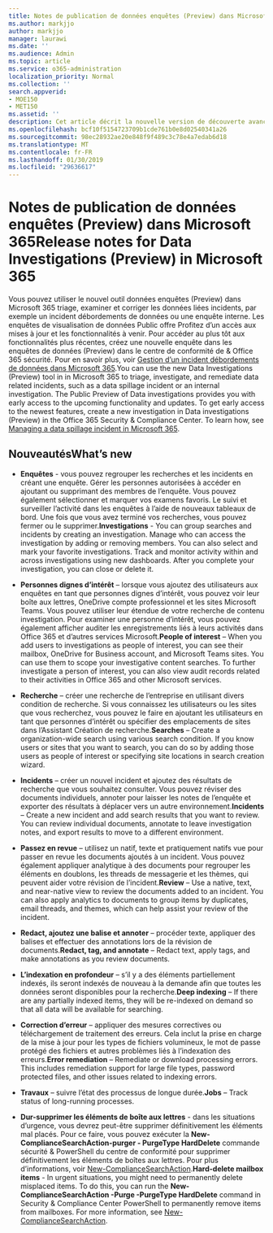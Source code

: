 ```yaml
---
title: Notes de publication de données enquêtes (Preview) dans Microsoft 365
ms.author: markjjo
author: markjjo
manager: laurawi
ms.date: ''
ms.audience: Admin
ms.topic: article
ms.service: o365-administration
localization_priority: Normal
ms.collection: ''
search.appverid:
- MOE150
- MET150
ms.assetid: ''
description: Cet article décrit la nouvelle version de découverte avancée (Preview) dans Microsoft 365.
ms.openlocfilehash: bcf10f5154723709b1cde761b0e8d02540341a26
ms.sourcegitcommit: 98ec28932ae20e848f9f489c3c78e4a7edab6d18
ms.translationtype: MT
ms.contentlocale: fr-FR
ms.lasthandoff: 01/30/2019
ms.locfileid: "29636617"
---
```

# <a name="release-notes-for-data-investigations-preview-in-microsoft-365"></a><span data-ttu-id="d602b-103">Notes de publication de données enquêtes (Preview) dans Microsoft 365</span><span class="sxs-lookup"><span data-stu-id="d602b-103">Release notes for Data Investigations (Preview) in Microsoft 365</span></span>

<span data-ttu-id="d602b-p101">Vous pouvez utiliser le nouvel outil données enquêtes (Preview) dans Microsoft 365 triage, examiner et corriger les données liées incidents, par exemple un incident débordements de données ou une enquête interne. Les enquêtes de visualisation de données Public offre Profitez d’un accès aux mises à jour et les fonctionnalités à venir. Pour accéder au plus tôt aux fonctionnalités plus récentes, créez une nouvelle enquête dans les enquêtes de données (Preview) dans le centre de conformité de & Office 365 sécurité. Pour en savoir plus, voir [Gestion d’un incident débordements de données dans Microsoft 365](manage-data-spillage-incidents.md).</span><span class="sxs-lookup"><span data-stu-id="d602b-p101">You can use the new Data Investigations (Preview) tool in in Microsoft 365 to triage, investigate, and remediate data related incidents, such as a data spillage incident or an internal investigation. The Public Preview of Data investigations provides you with early access to the upcoming functionality and updates. To get early access to the newest features, create a new investigation in Data investigations (Preview) in the Office 365 Security & Compliance Center. To learn how, see [Managing a data spillage incident in Microsoft 365](manage-data-spillage-incidents.md).</span></span>

## <a name="whats-new"></a><span data-ttu-id="d602b-108">Nouveautés</span><span class="sxs-lookup"><span data-stu-id="d602b-108">What’s new</span></span> 

- <span data-ttu-id="d602b-p102">**Enquêtes** - vous pouvez regrouper les recherches et les incidents en créant une enquête. Gérer les personnes autorisées à accéder en ajoutant ou supprimant des membres de l’enquête.  Vous pouvez également sélectionner et marquer vos examens favoris. Le suivi et surveiller l’activité dans les enquêtes à l’aide de nouveaux tableaux de bord. Une fois que vous avez terminé vos recherches, vous pouvez fermer ou le supprimer.</span><span class="sxs-lookup"><span data-stu-id="d602b-p102">**Investigations** - You can group searches and incidents by creating an investigation. Manage who can access the investigation by adding or removing members.  You can also select and mark your favorite investigations. Track and monitor activity within and across investigations using new dashboards. After you complete your investigation, you can close or delete it.</span></span>

- <span data-ttu-id="d602b-p103">**Personnes dignes d’intérêt** – lorsque vous ajoutez des utilisateurs aux enquêtes en tant que personnes dignes d’intérêt, vous pouvez voir leur boîte aux lettres, OneDrive compte professionnel et les sites Microsoft Teams. Vous pouvez utiliser leur étendue de votre recherche de contenu investigation. Pour examiner une personne d’intérêt, vous pouvez également afficher auditer les enregistrements liés à leurs activités dans Office 365 et d’autres services Microsoft.</span><span class="sxs-lookup"><span data-stu-id="d602b-p103">**People of interest** – When you add users to investigations as people of interest, you can see their mailbox, OneDrive for Business account, and Microsoft Teams sites. You can use them to scope your investigative content searches. To further investigate a person of interest, you can also view audit records related to their activities in Office 365 and other Microsoft services.</span></span>

- <span data-ttu-id="d602b-p104">**Recherche** – créer une recherche de l’entreprise en utilisant divers condition de recherche. Si vous connaissez les utilisateurs ou les sites que vous recherchez, vous pouvez le faire en ajoutant les utilisateurs en tant que personnes d’intérêt ou spécifier des emplacements de sites dans l’Assistant Création de recherche.</span><span class="sxs-lookup"><span data-stu-id="d602b-p104">**Searches** – Create a organization-wide search using various search condition. If you know users or sites that you want to search, you can do so by adding those users as people of interest or specifying site locations in search creation wizard.</span></span> 

- <span data-ttu-id="d602b-p105">**Incidents** – créer un nouvel incident et ajoutez des résultats de recherche que vous souhaitez consulter. Vous pouvez réviser des documents individuels, annoter pour laisser les notes de l’enquête et exporter des résultats à déplacer vers un autre environnement.</span><span class="sxs-lookup"><span data-stu-id="d602b-p105">**Incidents** – Create a new incident and add search results that you want to review. You can review individual documents, annotate to leave investigation notes, and export results to move to a different environment.</span></span> 

- <span data-ttu-id="d602b-p106">**Passez en revue** – utilisez un natif, texte et pratiquement natifs vue pour passer en revue les documents ajoutés à un incident. Vous pouvez également appliquer analytique à des documents pour regrouper les éléments en doublons, les threads de messagerie et les thèmes, qui peuvent aider votre révision de l’incident.</span><span class="sxs-lookup"><span data-stu-id="d602b-p106">**Review** – Use a native, text, and near-native view to review the documents added to an incident. You can also apply analytics to documents to group items by duplicates, email threads, and themes, which can help assist your review of the incident.</span></span> 

- <span data-ttu-id="d602b-123">**Redact, ajoutez une balise et annoter** – procéder texte, appliquer des balises et effectuer des annotations lors de la révision de documents.</span><span class="sxs-lookup"><span data-stu-id="d602b-123">**Redact, tag, and annotate** – Redact text, apply tags, and make annotations as you review documents.</span></span>
  
- <span data-ttu-id="d602b-124">**L’indexation en profondeur** – s’il y a des éléments partiellement indexés, ils seront indexés de nouveau à la demande afin que toutes les données seront disponibles pour la recherche.</span><span class="sxs-lookup"><span data-stu-id="d602b-124">**Deep indexing** – If there are any partially indexed items, they will be re-indexed on demand so that all data will be available for searching.</span></span>

- <span data-ttu-id="d602b-p107">**Correction d’erreur** – appliquer des mesures correctives ou téléchargement de traitement des erreurs. Cela inclut la prise en charge de la mise à jour pour les types de fichiers volumineux, le mot de passe protégé des fichiers et autres problèmes liés à l’indexation des erreurs.</span><span class="sxs-lookup"><span data-stu-id="d602b-p107">**Error remediation** – Remediate or download processing errors. This includes remediation support for large file types, password protected files, and other issues related to indexing errors.</span></span> 

- <span data-ttu-id="d602b-127">**Travaux** – suivre l’état des processus de longue durée.</span><span class="sxs-lookup"><span data-stu-id="d602b-127">**Jobs** – Track status of long-running processes.</span></span>

- <span data-ttu-id="d602b-p108">**Dur-supprimer les éléments de boîte aux lettres** - dans les situations d’urgence, vous devrez peut-être supprimer définitivement les éléments mal placés. Pour ce faire, vous pouvez exécuter la **New-ComplianceSearchAction-purger - PurgeType HardDelete** commande sécurité & PowerShell du centre de conformité pour supprimer définitivement les éléments de boîtes aux lettres. Pour plus d’informations, voir [New-ComplianceSearchAction](https://docs.microsoft.com/powershell/module/exchange/policy-and-compliance-content-search/new-compliancesearchaction).</span><span class="sxs-lookup"><span data-stu-id="d602b-p108">**Hard-delete mailbox items** - In urgent situations, you might need to permanently delete misplaced items. To do this, you can run the **New-ComplianceSearchAction -Purge -PurgeType HardDelete** command in Security & Compliance Center PowerShell to permanently remove items from mailboxes. For more information, see [New-ComplianceSearchAction](https://docs.microsoft.com/powershell/module/exchange/policy-and-compliance-content-search/new-compliancesearchaction).</span></span>
